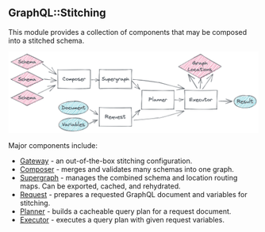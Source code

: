 ## GraphQL::Stitching

This module provides a collection of components that may be composed into a stitched schema.

![Library flow](./images/library.png)

Major components include:

- [Gateway](./gateway.md) - an out-of-the-box stitching configuration.
- [Composer](./composer.md) - merges and validates many schemas into one graph.
- [Supergraph](./supergraph.md) - manages the combined schema and location routing maps. Can be exported, cached, and rehydrated.
- [Request](./request.md) - prepares a requested GraphQL document and variables for stitching.
- [Planner](./planner.md) - builds a cacheable query plan for a request document.
- [Executor](./executor.md) - executes a query plan with given request variables.
